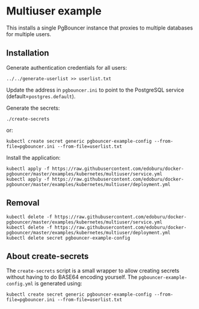 Multiuser example
=================

This installs a single PgBouncer instance that proxies to multiple databases for multiple users.

Installation
------------

Generate authentication credentials for all users:

```
../../generate-userlist >> userlist.txt
```

Update the address in `pgbouncer.ini` to point to the PostgreSQL service (default=`postgres.default`).

Generate the secrets:

```
./create-secrets
```

or:

```
kubectl create secret generic pgbouncer-example-config --from-file=pgbouncer.ini --from-file=userlist.txt
```

Install the application:

```
kubectl apply -f https://raw.githubusercontent.com/edoburu/docker-pgbouncer/master/examples/kubernetes/multiuser/service.yml
kubectl apply -f https://raw.githubusercontent.com/edoburu/docker-pgbouncer/master/examples/kubernetes/multiuser/deployment.yml
```

Removal
-------

```
kubectl delete -f https://raw.githubusercontent.com/edoburu/docker-pgbouncer/master/examples/kubernetes/multiuser/service.yml
kubectl delete -f https://raw.githubusercontent.com/edoburu/docker-pgbouncer/master/examples/kubernetes/multiuser/deployment.yml
kubectl delete secret pgbouncer-example-config
```

About create-secrets
--------------------

The `create-secrets` script is a small wrapper to allow creating secrets without having to do BASE64 encoding yourself. The `pgbouncer-example-config.yml` is generated using:

```
kubectl create secret generic pgbouncer-example-config --from-file=pgbouncer.ini --from-file=userlist.txt
```
